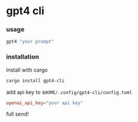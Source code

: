 
# gpt4 cli

### usage

```sh
gpt4 "your prompt"
```

### installation

install with cargo
```sh
cargo install gpt4-cli
```

add api key to `$HOME/.config/gpt4-cli/config.toml`
```toml
openai_api_key="your api key"
```

full send!
